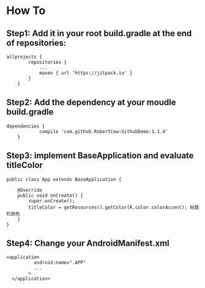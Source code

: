 # How To
## Step1: Add it in your root build.gradle at the end of repositories:
```
allprojects {
		repositories {
			...
			maven { url 'https://jitpack.io' }
		}
	}
```  
## Step2: Add the dependency at your moudle build.gradle
```
dependencies {
	        compile 'com.github.RobertCow:GithubDemo:1.1.4'
	}
```

## Step3: implement BaseApplication and evaluate titleColor
```
public class App extends BaseApplication {

    @Override
    public void onCreate() {
        super.onCreate();
        titleColor = getResources().getColor(R.color.colorAccent); 标题栏颜色
    }
}

```

## Step4: Change your AndroidManifest.xml 
```
<application
          android:name=".APP"
          ...
        >
  </application>
```
